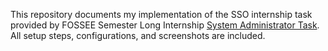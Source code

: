 This repository documents my implementation of the SSO internship task provided by FOSSEE Semester Long Internship [System Administrator Task](https://github.com/FOSSEE/System.Administration.Intern.Task.2025/tree/main). All setup steps, configurations, and screenshots are included.

